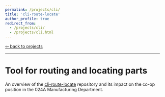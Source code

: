 ```yaml
---
permalink: /projects/cli/
title: 'cli-route-locate'
author_profile: true
redirect_from: 
  - /projects/cli/
  - /projects/cli.html
---
```

[⇦ back to projects](https://dmalexa5.github.io/projects/)
***

Tool for routing and locating parts
===

An overview of the [cli-route-locate](https://github.com/dmalexa5/cli-route-locate) repository and its impact on the co-op position in the 024A Manufacturing Department.

